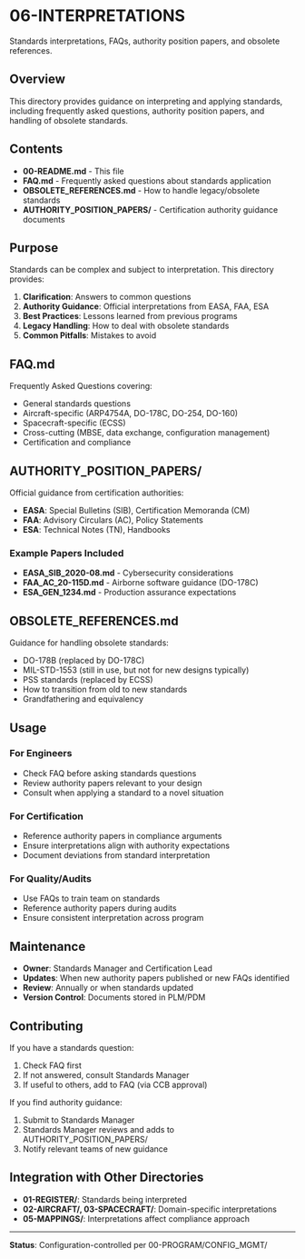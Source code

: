 # 06-INTERPRETATIONS

Standards interpretations, FAQs, authority position papers, and obsolete references.

## Overview

This directory provides guidance on interpreting and applying standards, including frequently asked questions, authority position papers, and handling of obsolete standards.

## Contents

- **00-README.md** - This file
- **FAQ.md** - Frequently asked questions about standards application
- **OBSOLETE_REFERENCES.md** - How to handle legacy/obsolete standards
- **AUTHORITY_POSITION_PAPERS/** - Certification authority guidance documents

## Purpose

Standards can be complex and subject to interpretation. This directory provides:
1. **Clarification**: Answers to common questions
2. **Authority Guidance**: Official interpretations from EASA, FAA, ESA
3. **Best Practices**: Lessons learned from previous programs
4. **Legacy Handling**: How to deal with obsolete standards
5. **Common Pitfalls**: Mistakes to avoid

## FAQ.md

Frequently Asked Questions covering:
- General standards questions
- Aircraft-specific (ARP4754A, DO-178C, DO-254, DO-160)
- Spacecraft-specific (ECSS)
- Cross-cutting (MBSE, data exchange, configuration management)
- Certification and compliance

## AUTHORITY_POSITION_PAPERS/

Official guidance from certification authorities:
- **EASA**: Special Bulletins (SIB), Certification Memoranda (CM)
- **FAA**: Advisory Circulars (AC), Policy Statements
- **ESA**: Technical Notes (TN), Handbooks

### Example Papers Included
- **EASA_SIB_2020-08.md** - Cybersecurity considerations
- **FAA_AC_20-115D.md** - Airborne software guidance (DO-178C)
- **ESA_GEN_1234.md** - Production assurance expectations

## OBSOLETE_REFERENCES.md

Guidance for handling obsolete standards:
- DO-178B (replaced by DO-178C)
- MIL-STD-1553 (still in use, but not for new designs typically)
- PSS standards (replaced by ECSS)
- How to transition from old to new standards
- Grandfathering and equivalency

## Usage

### For Engineers
- Check FAQ before asking standards questions
- Review authority papers relevant to your design
- Consult when applying a standard to a novel situation

### For Certification
- Reference authority papers in compliance arguments
- Ensure interpretations align with authority expectations
- Document deviations from standard interpretation

### For Quality/Audits
- Use FAQs to train team on standards
- Reference authority papers during audits
- Ensure consistent interpretation across program

## Maintenance

- **Owner**: Standards Manager and Certification Lead
- **Updates**: When new authority papers published or new FAQs identified
- **Review**: Annually or when standards updated
- **Version Control**: Documents stored in PLM/PDM

## Contributing

If you have a standards question:
1. Check FAQ first
2. If not answered, consult Standards Manager
3. If useful to others, add to FAQ (via CCB approval)

If you find authority guidance:
1. Submit to Standards Manager
2. Standards Manager reviews and adds to AUTHORITY_POSITION_PAPERS/
3. Notify relevant teams of new guidance

## Integration with Other Directories

- **01-REGISTER/**: Standards being interpreted
- **02-AIRCRAFT/, 03-SPACECRAFT/**: Domain-specific interpretations
- **05-MAPPINGS/**: Interpretations affect compliance approach

---

**Status**: Configuration-controlled per 00-PROGRAM/CONFIG_MGMT/

